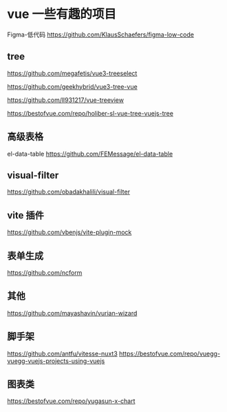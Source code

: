 # vue 一些有趣的项目

Figma-低代码
https://github.com/KlausSchaefers/figma-low-code

## tree

https://github.com/megafetis/vue3-treeselect

https://github.com/geekhybrid/vue3-tree-vue

https://github.com/ll931217/vue-treeview

https://bestofvue.com/repo/holiber-sl-vue-tree-vuejs-tree



## 高级表格

el-data-table
https://github.com/FEMessage/el-data-table

##  visual-filter
https://github.com/obadakhalili/visual-filter

## vite 插件
https://github.com/vbenjs/vite-plugin-mock

## 表单生成

https://github.com/ncform

## 其他

https://github.com/mayashavin/vurian-wizard

## 脚手架

https://github.com/antfu/vitesse-nuxt3
https://bestofvue.com/repo/vuegg-vuegg-vuejs-projects-using-vuejs

## 图表类
https://bestofvue.com/repo/yugasun-x-chart